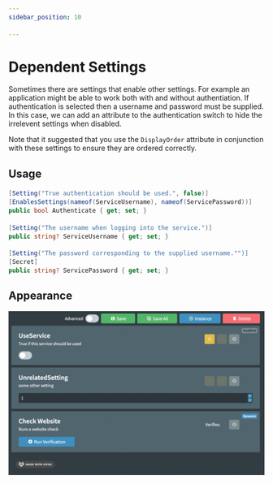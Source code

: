 ```yaml
---
sidebar_position: 10

---
```


# Dependent Settings

Sometimes there are settings that enable other settings. For example an application might be able to work both with and without authentiation. If authentication is selected then a username and password must be supplied. In this case, we can add an attribute to the authentication switch to hide the irrelevent settings when disabled.

Note that it suggested that you use the `DisplayOrder` attribute in conjunction with these settings to ensure they are ordered correctly.

## Usage

```c#
[Setting("True authentication should be used.", false)]
[EnablesSettings(nameof(ServiceUsername), nameof(ServicePassword))]
public bool Authenticate { get; set; }

[Setting("The username when logging into the service.")]
public string? ServiceUsername { get; set; }

[Setting("The password corresponding to the supplied username."")]
[Secret]
public string? ServicePassword { get; set; }
```

## Appearance

![DependentSettings](../../../static/img/dependent-settings.png)